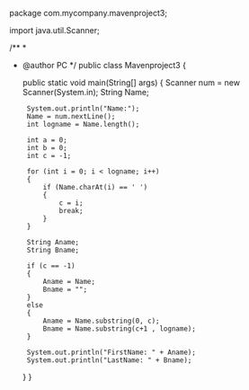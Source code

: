 package com.mycompany.mavenproject3;

import java.util.Scanner;

/**
 *
 * @author PC
 */
public class Mavenproject3 {

    public static void main(String[] args) 
    {
        Scanner num = new Scanner(System.in);
        String Name;
        
        System.out.println("Name:");
        Name = num.nextLine();
        int logname = Name.length();
        
        int a = 0;
        int b = 0;
        int c = -1; 
        
        for (int i = 0; i < logname; i++) 
        {
            if (Name.charAt(i) == ' ')
            {
                c = i;
                break; 
            }                  
        }
        
        String Aname;
        String Bname;
        
        if (c == -1) 
        {
            Aname = Name;
            Bname = "";
        }
        else 
        {
            Aname = Name.substring(0, c);
            Bname = Name.substring(c+1 , logname);
        }
        
        System.out.println("FirstName: " + Aname);
        System.out.println("LastName: " + Bname);
    }
}
